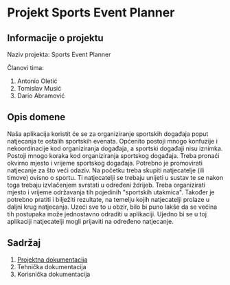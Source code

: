 # Projekt Sports Event Planner

## Informacije o projektu
Naziv projekta: Sports Event Planner

Članovi tima:
1.  Antonio Oletić
1.  Tomislav Musić
1.  Dario Abramović

## Opis domene 

Naša aplikacija koristit će se za organiziranje sportskih događaja poput natjecanja te ostalih sportskih evenata. Općenito postoji mnogo konfuzije i nekoordinacije kod organiziranja događaja, a sportski događaji nisu iznimka. Postoji mnogo koraka kod organiziranja sportskog događaja. Treba pronaći okvirno mjesto i vrijeme sportskog događaja. Potrebno je promovirati natjecanje za što veći odaziv. Na početku treba skupiti natjecatelje (ili timove) ovisno o sportu. Ti natjecatelji se trebaju unijeti u sustav te se nakon toga trebaju izvlačenjem svrstati u određeni ždrijeb. Treba organizirati mjesto i vrijeme održavanja tih pojedinih "sportskih utakmica". Također je potrebno pratiti i bilježiti rezultate, na temelju kojih natjecatelji prolaze u daljni krug natjecanja. Uzeći sve to u obzir, bilo bi puno lakše da se većina tih postupaka može jednostavno odraditi u aplikaciji. Ujedno bi se u toj aplikaciji natjecatelji mogli prijaviti na određeno natjecanje.

## Sadržaj

1. [Projektna dokumentacija](https://github.com/foivz/r20--aoletic-tmusic-dabramov1/wiki/Projektna-dokumentacija)
1. Tehnička dokumentacija
1. Korisnička dokumentacija
